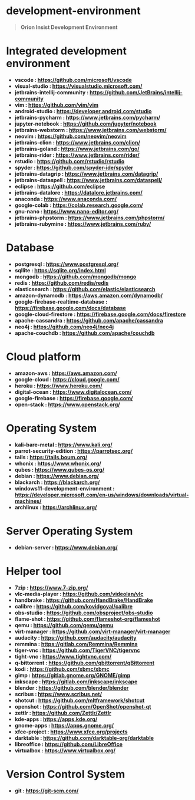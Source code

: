 # development-environment
>**Orion Insist Development Environment**

# Integrated development environment
- **vscode : https://github.com/microsoft/vscode**
- **visual-studio : https://visualstudio.microsoft.com/**
- **jetbrains-intellij-community : https://github.com/JetBrains/intellij-community**
- **vim : https://github.com/vim/vim**
- **android-studio : https://developer.android.com/studio**
- **jetbrains-pycharm : https://www.jetbrains.com/pycharm/**
- **jupyter-notebook : https://github.com/jupyter/notebook**
- **jetbrains-webstorm : https://www.jetbrains.com/webstorm/**
- **neovim : https://github.com/neovim/neovim**
- **jetbrains-clion : https://www.jetbrains.com/clion/**
- **jetbrains-goland : https://www.jetbrains.com/go/**
- **jetbrains-rider : https://www.jetbrains.com/rider/**
- **rstudio : https://github.com/rstudio/rstudio**
- **spyder : https://github.com/spyder-ide/spyder**
- **jetbrains-datagrip : https://www.jetbrains.com/datagrip/**
- **jetbrains-dataspell : https://www.jetbrains.com/dataspell/**
- **eclipse : https://github.com/eclipse**
- **jetbrains-datalore : https://datalore.jetbrains.com/**
- **anaconda : https://www.anaconda.com/**
- **google-colab : https://colab.research.google.com/**
- **gnu-nano : https://www.nano-editor.org/**
- **jetbrains-phpstorm : https://www.jetbrains.com/phpstorm/**
- **jetbrains-rubymine : https://www.jetbrains.com/ruby/**

# Database
- **postgresql : https://www.postgresql.org/**
- **sqllite : https://sqlite.org/index.html**
- **mongodb : https://github.com/mongodb/mongo**
- **redis : https://github.com/redis/redis**
- **elasticsearch : https://github.com/elastic/elasticsearch**
- **amazon-dynamodb : https://aws.amazon.com/dynamodb/**
- **google-firebase-realtime-database : https://firebase.google.com/docs/database**
- **google-cloud-firestore : https://firebase.google.com/docs/firestore**
- **apache-cassandra : https://github.com/apache/cassandra**
- **neo4j : https://github.com/neo4j/neo4j**
- **apache-couchdb : https://github.com/apache/couchdb**


# Cloud platform
- **amazon-aws : https://aws.amazon.com/**
- **google-cloud : https://cloud.google.com/**
- **heroku : https://www.heroku.com/**
- **digital-ocean : https://www.digitalocean.com/**
- **google-firebase : https://firebase.google.com/**
- **open-stack : https://www.openstack.org/**

# Operating System
- **kali-bare-metal : https://www.kali.org/**
- **parrot-security-edition : https://parrotsec.org/**
- **tails : https://tails.boum.org/**
- **whonix : https://www.whonix.org/**
- **qubes : https://www.qubes-os.org/**
- **debian : https://www.debian.org/**
- **blackarch : https://blackarch.org/**
- **windows11-development-environment : https://developer.microsoft.com/en-us/windows/downloads/virtual-machines/**
- **archlinux : https://archlinux.org/**

# Server Operating System
- **debian-server : https://www.debian.org/**

# Helper tool
- **7zip : https://www.7-zip.org/**
- **vlc-media-player : https://github.com/videolan/vlc**
- **handbrake : https://github.com/HandBrake/HandBrake**
- **calibre : https://github.com/kovidgoyal/calibre**
- **obs-studio : https://github.com/obsproject/obs-studio**
- **flame-shot : https://github.com/flameshot-org/flameshot**
- **qemu : https://github.com/qemu/qemu**
- **virt-manager : https://github.com/virt-manager/virt-manager**
- **audacity : https://github.com/audacity/audacity**
- **remmina : https://gitlab.com/Remmina/Remmina**
- **tiger-vnc : https://github.com/TigerVNC/tigervnc**
- **tight-vnc : https://www.tightvnc.com/**
- **q-bittorrent : https://github.com/qbittorrent/qBittorrent**
- **kodi : https://github.com/xbmc/xbmc**
- **gimp : https://gitlab.gnome.org/GNOME/gimp**
- **inkscape : https://gitlab.com/inkscape/inkscape**
- **blender : https://github.com/blender/blender**
- **scribus : https://www.scribus.net/**
- **shotcut : https://github.com/mltframework/shotcut**
- **openshot : https://github.com/OpenShot/openshot-qt**
- **zettlr : https://github.com/Zettlr/Zettlr**
- **kde-apps : https://apps.kde.org/**
- **gnome-apps : https://apps.gnome.org/**
- **xfce-project : https://www.xfce.org/projects** 
- **darktable : https://github.com/darktable-org/darktable**
- **libreoffice : https://github.com/LibreOffice**
- **virtualbox : https://www.virtualbox.org/**

# Version Control System
- **git : https://git-scm.com/**
